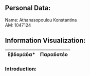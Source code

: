 
## Personal Data:
Name: Athanasopoulou Konstantina <br /> 
ΑΜ: 1047124 

## Information Visualization:
| Εβδομάδα* | Παραδοτέο |
| --- | --- |


### Introduction:

